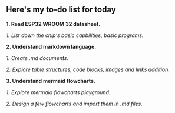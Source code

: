 ## Here's my to-do list for today

**1. Read ESP32 WROOM 32 datasheet.**

   *1. List down the chip's basic capbilities, basic programs.*

**2. Understand markdown language.**

   *1. Create .md documents.*
   
   *2. Explore table structures, code blocks, images and links addition.*

**3. Understand mermaid flowcharts.**

   *1. Explore mermaid flowcharts playground.*
   
   *2. Design a few flowcharts and import them in .md files.*

